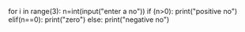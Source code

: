 for i in range(3):
  n=int(input("enter a no"))
  if (n>0):
    print("positive no")
  elif(n==0):
    print("zero")
  else:
    print("negative no")

